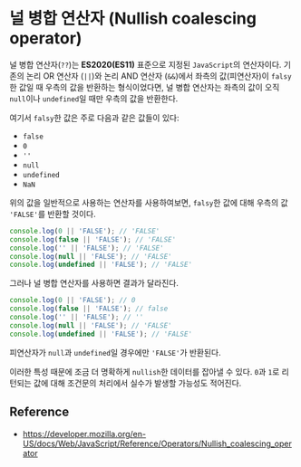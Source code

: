 # 널 병합 연산자 (Nullish coalescing operator)

널 병합 연산자(`??`)는 **ES2020(ES11)** 표준으로 지정된 `JavaScript`의 연산자이다.
기존의 논리 OR 연산자 (`||`)와 논리 AND 연산자 (`&&`)에서 좌측의 값(피연산자)이 `falsy`한 값일 때 우측의 값을 반환하는 형식이었다면, 널 병합 연산자는 좌측의 값이 오직 `null`이나 `undefined`일 때만 우측의 값을 반환한다.

여기서 `falsy`한 값은 주로 다음과 같은 값들이 있다:
 - `false`
 - `0`
 - `''`
 - `null`
 - `undefined`
 - `NaN`

위의 값을 일반적으로 사용하는 연산자를 사용하여보면, `falsy`한 값에 대해 우측의 값 `'FALSE'`를 반환할 것이다.

```javascript
console.log(0 || 'FALSE'); // 'FALSE' 
console.log(false || 'FALSE'); // 'FALSE' 
console.log('' || 'FALSE'); // 'FALSE' 
console.log(null || 'FALSE'); // 'FALSE' 
console.log(undefined || 'FALSE'); // 'FALSE' 
```

그러나 널 병합 연산자를 사용하면 결과가 달라진다.

```javascript
console.log(0 || 'FALSE'); // 0 
console.log(false || 'FALSE'); // false 
console.log('' || 'FALSE'); // '' 
console.log(null || 'FALSE'); // 'FALSE' 
console.log(undefined || 'FALSE'); // 'FALSE' 
```

피연산자가 `null`과 `undefined`일 경우에만 `'FALSE'`가 반환된다.

이러한 특성 때문에 조금 더 명확하게 `nullish`한 데이터를 잡아낼 수 있다. `0`과 `1`로 리턴되는 값에 대해 조건문의 처리에서 실수가 발생할 가능성도 적어진다.

## Reference
- https://developer.mozilla.org/en-US/docs/Web/JavaScript/Reference/Operators/Nullish_coalescing_operator
